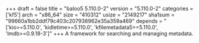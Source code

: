 +++
draft = false
title = "baloo5 5.110.0-2"
version = "5.110.0-2"
categories = ['kf5']
arch = "x86_64"
size = "410312"
usize = "2149217"
sha1sum = "99660a1bb2ddf79c403c207938962e35a359a469"
depends = "['kio>=5.110.0', 'kidletime>=5.110.0', 'kfilemetadata5>=5.110.0', 'lmdb>=0.9.18-3']"
+++
A framework for searching and managing metadata.